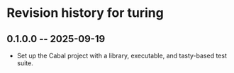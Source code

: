 # Revision history for turing

## 0.1.0.0 -- 2025-09-19

* Set up the Cabal project with a library, executable, and tasty-based test suite.
